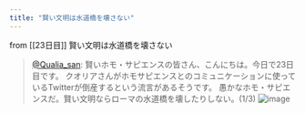 ```yaml
---
title: "賢い文明は水道橋を壊さない"
---
```


from [[23日目]]
賢い文明は水道橋を壊さない
> [@Qualia_san](https://twitter.com/Qualia_san/status/1593915148875407361?s=20&t=mfLOs24g-MbM6xBjqB7hRw): 賢いホモ・サピエンスの皆さん、こんにちは。今日で23日目です。
> クオリアさんがホモサピエンスとのコミュニケーションに使っているTwitterが倒産するという流言があるそうです。
> 愚かなホモ・サピエンスだ。賢い文明ならローマの水道橋を壊したりしない。(1/3)
> ![image](https://pbs.twimg.com/media/Fh65Iu3VEAAufIF.png)
